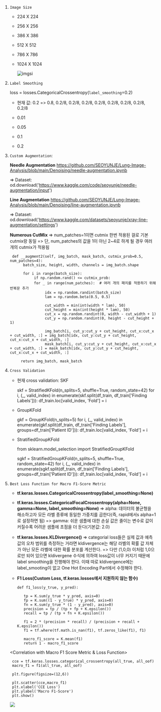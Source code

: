 1. `Image Size`

   - 224 X 224
   - 256 X 256
   - 386 X 386
   - 512 X 512
   - 786 X 786
   - 1024 X 1024
  
     ![imgsi](https://github.com/user-attachments/assets/935a9d6f-66a6-41e4-9787-a19c67e02dbd)

2. `Label Smoothing`
   
    loss = losses.CategoricalCrossentropy(`label_smoothing`=0.2)
    
    - 현재 값: 0.2
      => 0.8, 0.2/8, 0.2/8, 0.2/8, 0.2/8, 0.2/8, 0.2/8, 0.2/8, 0.2/8

     - 0.01
     - 0.05
     - 0.1
     - 0.2
3. `Custom Augmentation`:

   **Needle Augmentation**
   https://github.com/SEOYUNJE/Lung-Image-Analysis/blob/main/Denoising/needle-augmentation.ipynb
   
   => Dataset:
   od.download('https://www.kaggle.com/code/seoyunje/needle-augmentation/input')

   
   **Line Augmentation**
   https://github.com/SEOYUNJE/Lung-Image-Analysis/blob/main/Denoising/line-augmentation.ipynb
   
   => Dataset:
   od.download('https://www.kaggle.com/datasets/seoyunje/xray-line-augmentation/settings')

   **Numerous CutMix**
   => num_patches=1이면 cutmix 한번 적용된 걸로 기본 cutmix랑 동일
   => 단, num_patches의 값을 1이 아닌 2~4로 하게 될 경우 여러 개의 cutmix가 적용됨
   
        def __augment2(self, img_batch, mask_batch, cutmix_prob=0.5, num_patches=4):
             batch_size, height, width, channels = img_batch.shape

             for i in range(batch_size):
                  if np.random.rand() <= cutmix_prob:  
                  for _ in range(num_patches):  # 여러 개의 패치를 적용하기 위해 반복문 추가
                       idx = np.random.randint(batch_size)
                       lam = np.random.beta(0.5, 0.5)
                
                       cut_width = min(int(width * lam), 50)
                       cut_height = min(int(height * lam), 50)
                       cut_x = np.random.randint(0, width - cut_width + 1)
                       cut_y = np.random.randint(0, height - cut_height + 1)

                       img_batch[i, cut_y:cut_y + cut_height, cut_x:cut_x + cut_width, :] = img_batch[idx, cut_y:cut_y + cut_height, cut_x:cut_x + cut_width, :]
                       mask_batch[i, cut_y:cut_y + cut_height, cut_x:cut_x + cut_width, :] = mask_batch[idx, cut_y:cut_y + cut_height, cut_x:cut_x + cut_width, :]

            return img_batch, mask_batch

5. `Cross Validation`
     - 현재 cross validation: SKF
       
        skf = StratifiedKFold(n_splits=5, shuffle=True, random_state=42)
        for i, (_, valid_index) in enumerate(skf.split(df_train, df_train['Finding Labels'])):
           df_train.loc[valid_index, 'Fold'] = i

      - GroupKFold
        
         gkf = GroupKFold(n_splits=5)
         for i, (_, valid_index) in enumerate(gkf.split(df_train, df_train['Finding Labels'], groups=df_train['Patient ID'])):
            df_train.loc[valid_index, 'Fold'] = i

      - StratifiedGroupKFold
   
          from sklearn.model_selection import StratifiedGroupKFold    

          sgkf = StratifiedGroupKFold(n_splits=5, shuffle=True, random_state=42)
          for i, (_, valid_index) in enumerate(sgkf.split(df_train, df_train['Finding Labels'], groups=df_train['Patient ID'])):
             df_train.loc[valid_index, 'Fold'] = i

6. `Best Loss Function for Macro F1-Score Metric`

     - **tf.keras.losses.CategoricalCrossentropy(label_smoothing=None)**
     - **tf.keras.losses.CategoricalFocalCrossentropy(alpha=None, gamma=None, label_smoothing=None)**
     => alpha: 데이터의 불균형을 해소하고자 모든 라벨 종류에 동일한 가중치를 곱한다(즉, rapid에서s alpha=1로 설정하면 됨)
     => gamma: 쉬운 샘플에 대한 손실 값은 줄이는 변수로 값이 커질수록 어려운 샘플에 초점을 더 둔다(기본값: 2.0)
     - **tf.keras.losses.KLDivergence()**
     => categorial loss들은 실제 값과 예측값의 오차 범위를 측정하는 거라면 kldivergence는 해당 라벨의 확률 값 자체가 아닌
       모든 라벨에 대한 확률 분포를 계산한다.
     => 다만 (1,0,0) 이처럼 1,0으로만 되어 있으면 kldivergene 수식에 의하여 loss값이 너무 커지기 때문에 label smoothing을 진행해야 한다. 이때 따로 kldivergence에는 label_smooting이 없고 One Hot Encoding Part에서 수정해야 한다.
  
     - **F1 Loss(Custom Loss, tf.keras.losses에서 지원하지 않는 함수)**
  
       
           def f1_loss(y_true, y_pred):
       
              tp = K.sum(y_true * y_pred, axis=0)
              fp = K.sum((1 - y_true) * y_pred, axis=0)
              fn = K.sum(y_true * (1 - y_pred), axis=0)
              precision = tp / (tp + fp + K.epsilon())
              recall = tp / (tp + fn + K.epsilon())

              f1 = 2 * (precision * recall) / (precision + recall + K.epsilon())
              f1 = tf.where(tf.math.is_nan(f1), tf.zeros_like(f1), f1)
    
              macro_f1_score = K.mean(f1)
              return 1 - macro_f1_score
       
   <Correlation with Macro F1 Score Metric & Loss Function>
   
        cce = tf.keras.losses.categorical_crossentropy(all_true, all_oof)
        macro_f1 = f1(all_true, all_oof)

        plt.figure(figsize=(12,6))

        plt.scatter(cce,macro_f1)
        plt.xlabel('CCE Loss')
        plt.ylabel('Macro F1-Score')
        plt.show()
   ![](https://www.kaggleusercontent.com/kf/6633544/eyJhbGciOiJkaXIiLCJlbmMiOiJBMTI4Q0JDLUhTMjU2In0..D5KoCQhi8-w3e_8BTQkUkA.chRhxjql1202i3rAizObtWKRothpvDJbBSzZdeTJy2bcB_qIYo-AZUdMWbCSp_CFVKWiaoSJU47kEopsPbpkaE4vFUKNPrhB8CGL8KKgtybgHdLGm_C68zW27fP-Qx2Mq7fiBisLax-Ka-a94O4QrHMwJGG0XdOZ31SoM9jIaDKk5jAseidHYfgKy2pUnzNMQGpLNb8UHTFDVEhq5k4SYCt7FikN-xMp6q1OrJFaKvyWyEpDRu5r_ydtIY3aoi1JNOkHFdJgfNGJGpHWaOxQrG0Dw1FI9vyczMAv5WEi-77en1L3JpNHD6o1nWRnr6mzuoeLiVsaV4HqRtbgmjelS9g0JlYowi9o7ri4TyIoFxTQB09_dQDvg78WIZNcvCNApZ5PKbVp1x_zcOXAv2Bi07VLnLcVOvSttWSqqoPw1kcdRNr5HuQrVFa3-mFL8m_KTJIrjGZJWRsMlLOMZeMJU45oPmtLiHuu18C1yB3oLOZSgwtwekjOTe3Zf1n1kYoNCT-HrgcCIDVNKeLpRUo9V5MpVBmEfBPmA8vrTpf7Wuy4cEWcg2l-23jAMGmiU2wRP6oY_fnlVCVbRzcQABlncbk7U8Gf-ahY1vg8bUoeRSIRfteCMyNoOZwYrSM6UOjR3qpww7rhiCxuQXswcbSe3W0wzDs4fsYiVL6GbjEzi80.nSZgn_ylEhxCKkxH3GZCAQ/__results___files/__results___14_0.png)
       
